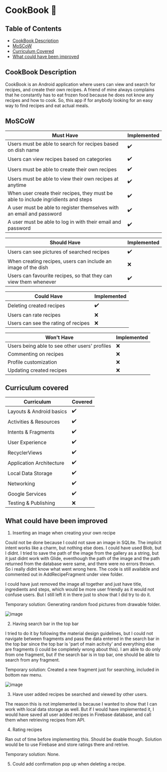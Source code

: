 # CookBook 📙

## Table of Contents
- [CookBook Description](#cookbook-description)
- [MoSCoW](#moscow)
- [Curriculum Covered](#curriculum-covered)
- [What could have been improved](#what-could-have-been-improved)

<!--
  - [Login Page](#login-page)
  - [Exercises](#exercises)
  - [Workout](#workout)
  - [Calendar](#calendar)
- [Video Demonstration](#video-demonstration)

-->

## CookBook Description

CookBook is an Android application where users can view and search for recipes, and create their own recipes. A friend of mine always complains that he constantly has to eat frozen food because he does not know any recipes and how to cook. So, this app if for anybody looking for an easy way to find recipes and eat actual meals.

## MoSCoW

| Must Have | Implemented |
| --- | --- |
| Users must be able to search for recipes based on dish name | :heavy_check_mark: |
| Users can view recipes based on categories | :heavy_check_mark: |
| Users must be able to create their own recipes | :heavy_check_mark: |
| Users must be able to view their own recipes at anytime | :heavy_check_mark: |
| When user create their recipes, they must be able to include ingridients and steps | :heavy_check_mark: |
| A user must be able to register themselves with an email and password | :heavy_check_mark: |
| A user must be able to log in with their email and password | :heavy_check_mark: |


| Should Have | Implemented |
| --- | --- |
| Users can see pictures of searched recipes | :heavy_check_mark: |
| When creating recipes, users can include an image of the dish | :x: |
| Users can favourite recipes, so that they can view them whenever | :heavy_check_mark: |

| Could Have | Implemented |
| --- | --- |
| Deleting created recipes | :heavy_check_mark: |
| Users can rate recipes | :x: |
| Users can see the rating of recipes | :x: |

| Won't Have | Implemented |
| --- | --- |
| Users being able to see other users' profiles |:x: |
| Commenting on recipes | :x: |
| Profile customization | :x: |
| Updating created recipes | :x: |

<!--

### Must have:
1. Users must be able to search for recipes based on dish name. - DONE
2. Users can view recipes based on categories - DONE
3. Users must be able to create their own recipes. - DONE
4. Users must be able to view their own recipes at anytime. - DONE
5. When user create their recipes, they must be able to include ingridients and steps. - DONE 
6. A user must be able to register themselves with an email and password. - DONE 
7. A user must be able to log in with their email and password. - DONE 

### Should have:
7. Users can see pictures of searched recipes. - DONE
8. When creating recipes, users can include an image of the dish. - FAILED
9. Users can favourite recipes, so that they can view them whenever. - DONE 

### Could have:
10. Users can rate recipes. - FAILED
11. Users can see the rating of recipes. -FAILED
12. Deleting created recipes. - DONE

### Won't have:
13. Users being able to see other users' profiles.
14. Commenting on recipes.
15. Profile customization.
16. Updating created recipes.

-->

## Curriculum covered

| Curriculum | Covered |
| --- | --- |
| Layouts & Android basics | :heavy_check_mark: |
| Activities & Resources | :heavy_check_mark: |
| Intents & Fragments | :heavy_check_mark: |
| User Experience | :heavy_check_mark: |
| RecyclerViews | :heavy_check_mark: |
| Application Architecture | :heavy_check_mark: |
| Local Data Storage | :heavy_check_mark: |
| Networking | :heavy_check_mark: |
| Google Services | :heavy_check_mark: |
| Testing & Publishing | :x: |

<!--
Layouts & Android basics - YES <br />
Activities & Resources - YES <br />
Intents & Fragments - YES <br />
User Experience - YES <br />
RecyclerViews - YES <br />
Application Architecture - YES <br />
Local Data Storage - YES <br />
Networking - YES <br />
Google Services - YES <br />
Testing & Publishing - NO <br />
-->

## What could have been improved
1. Inserting an image when creating your own recipe

Could not be done because I could not save an image in SQLite. The implicit intent works like a charm, but nothing else does. I could have used Blob, but I didnt. I tried to save the path of the image from the gallery as a string, but it just didnt work with Glide, eventhough the path of the image and the path returned from the database were same, and there were no errors thrown. So i really didnt know what went wrong here. The code is still available and commented out in AddRecipeFragment under view folder.

I could have just removed the image all together and just have title, ingredients and steps, which would be more user friendly as it would not confuse users. But I still left it in there just to show that I did try to do it.

Temporary solution: Generating random food pictures from drawable folder.

![image](https://user-images.githubusercontent.com/71009398/118403208-a9b78800-b66d-11eb-89ec-bf6f3aef8b11.png)

2. Having search bar in the top bar

I tried to do it by following the material design guidelines, but I could not navigate between fragments and pass the data entered in the search bar in the top bar since the top bar is 'part of main acitvity' and everything else are fragments (i could be completely wrong about this). I am able to do only from one fragment, but if the search bar is in top bar, one should be able to search from any fragment.

Temporary solution: Created a new fragment just for searching, included in bottom nav menu.

![image](https://user-images.githubusercontent.com/71009398/118403223-c3f16600-b66d-11eb-9b02-455632207e9a.png)

3. Have user added recipes be searched and viewed by other users.

The reason this is not implemented is because I wanted to show that I can work with local data storage as well. But if I would have implemented it, I would have saved all user added recipes in Firebase database, and call them when retrieving recipes from API.

4. Rating recipes

Ran out of time before implementing this. Should be doable though. Solution would be to use Firebase and store ratings there and retrive.

Temporary solution: None.

5. Could add confirmation pop up when deleting a recipe.
